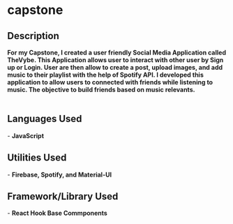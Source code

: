 # capstone
<h2>Description</h2>
<b>For my Capstone, I created a user friendly Social Media Application called TheVybe. This Application allows user to interact with other user by Sign up or Login. User are then allow to create a post, upload images, and add music to their playlist with the help of Spotify API. I developed this application to allow users to connected with friends while listening to music. The objective to build friends based on music relevants.   
</b>
<br />
<br />

<!--<p align="center">
<img src="https://i.imgur.com/3d3CEwZ.png" height="85%" width="85%" alt="RDP event fail logs to iP Geographic information"/>
</p> --!>
<h2>Languages Used</h2>

- <b>JavaScript</b> 

<h2>Utilities Used</h2>

- <b>Firebase, Spotify, and Material-UI </b>

<h2> Framework/Library Used </h2>

- <b>React Hook Base Commponents</b>

<!-- <p align="center">
<img src="https://i.imgur.com/LhDCRz4.jpeg" height="85%" width="85%" alt="Image Analysis Dataflow"/>
</p> --!>


<!-- <p align="center">
<img src="https://i.imgur.com/krRFrK5.png" height="85%" width="85%" alt="Image Analysis Dataflow"/>
</p> --!>


<!--
 ```diff
- text in red
+ text in green
! text in orange
# text in gray
@@ text in purple (and bold)@@
```
--!>
